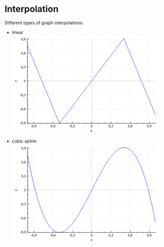 # Interpolation
Different types of graph interpolations:
* linear
![](https://github.com/oleggy-gvz/Interpolation/blob/master/pic/pic1.png)

* cubic spline
![](https://github.com/oleggy-gvz/Interpolation/blob/master/pic/pic2.png)
